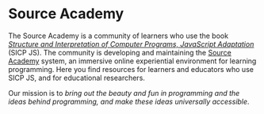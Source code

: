 # Source Academy

The Source Academy is a community of learners who use the book [*Structure and Interpretation of Computer Programs, JavaScript Adaptation*](https://sourceacademy.org/sicpjs/) (SICP JS). The community is developing and maintaining the [Source Academy](https://sourceacademy.org/) system, an immersive online experiential environment for learning programming. Here you find resources for learners and educators who use SICP JS, and for educational researchers.

Our mission is to *bring out the beauty and fun in programming and the ideas behind programming, and make these ideas universally accessible*.
